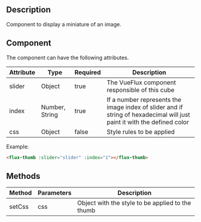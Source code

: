 ## Description

Component to display a miniature of an image.

## Component

The component can have the following attributes.

| Attribute | Type | Required | Description |
|-----------|------|----------|-------------|
| slider | Object | true | The VueFlux component responsible of this cube |
| index | Number, String | true | If a number represents the image index of slider and if string of hexadecimal will just paint it with the defined color |
| css | Object | false | Style rules to be applied |

Example:
``` html
<flux-thumb :slider="slider" :index="1"></flux-thumb>
```

## Methods

| Method | Parameters | Description |
|--------|------------|-------------|
| setCss | css | Object with the style to be applied to the thumb |
